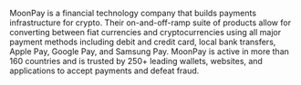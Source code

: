 MoonPay is a financial technology company that builds payments infrastructure for crypto. Their on-and-off-ramp suite of products allow for converting between fiat currencies and cryptocurrencies using all major payment methods including debit and credit card, local bank transfers, Apple Pay, Google Pay, and Samsung Pay. MoonPay is active in more than 160 countries and is trusted by 250+ leading wallets, websites, and applications to accept payments and defeat fraud.